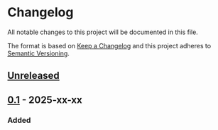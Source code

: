 # Changelog
All notable changes to this project will be documented in this file.

The format is based on [Keep a Changelog](http://keepachangelog.com/en/1.0.0/)
and this project adheres to [Semantic Versioning](http://semver.org/spec/v2.0.0.html).

## [Unreleased]
## [0.1] - 2025-xx-xx
### Added


[Unreleased]: https://github.com/openscilab/memor/compare/v0.1...dev
[0.1]: https://github.com/openscilab/memor/compare/0baa8dd...v0.1